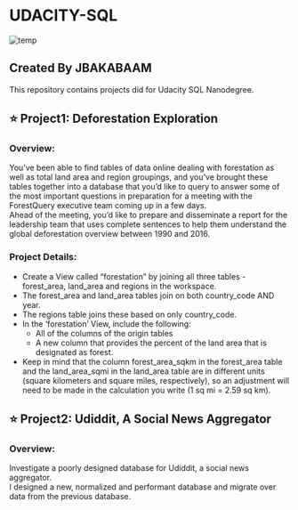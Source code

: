 UDACITY-SQL
===
![temp](https://user-images.githubusercontent.com/103108988/164614280-c19fba8b-ab6c-4f92-8fbd-a47cd5bb6818.jpeg)

Created By JBAKABAAM
---
This repository contains projects did for Udacity SQL Nanodegree.

⭐️ Project1: Deforestation Exploration
---
### Overview:
You’ve been able to find tables of data online dealing with forestation as well as total land area and region groupings, and you’ve brought these tables together into a database that you’d like to query to answer some of the most important questions in preparation for a meeting with the ForestQuery executive team coming up in a few days.  
Ahead of the meeting, you’d like to prepare and disseminate a report for the leadership team that uses complete sentences to help them understand the global deforestation overview between 1990 and 2016.

### Project Details:
- Create a View called “forestation” by joining all three tables - forest_area, land_area and regions in the workspace.
- The forest_area and land_area tables join on both country_code AND year.
- The regions table joins these based on only country_code.
- In the ‘forestation’ View, include the following:
  - All of the columns of the origin tables
  - A new column that provides the percent of the land area that is designated as forest.
- Keep in mind that the column forest_area_sqkm in the forest_area table and the land_area_sqmi in the land_area table are in different units (square kilometers and square miles, respectively), so an adjustment will need to be made in the calculation you write (1 sq mi = 2.59 sq km).

⭐️ Project2: Udiddit, A Social News Aggregator
---
### Overview:
Investigate a poorly designed database for Udiddit, a social news aggregator.  
I designed a new, normalized and performant database and migrate over data from the previous database.

